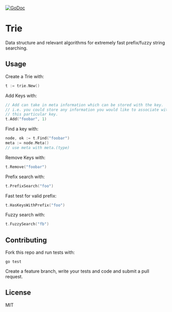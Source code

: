 [![GoDoc](https://godoc.org/github.com/derekparker/trie?status.svg)](https://godoc.org/github.com/derekparker/trie)

# Trie
Data structure and relevant algorithms for extremely fast prefix/fuzzy string searching.

## Usage

Create a Trie with:

```Go
t := trie.New()
```

Add Keys with:

```Go
// Add can take in meta information which can be stored with the key.
// i.e. you could store any information you would like to associate with
// this particular key.
t.Add("foobar", 1)
```

Find a key with:

```Go
node, ok := t.Find("foobar")
meta := node.Meta()
// use meta with meta.(type)
```

Remove Keys with:

```Go
t.Remove("foobar")
```

Prefix search with:

```Go
t.PrefixSearch("foo")
```

Fast test for valid prefix:
```Go
t.HasKeysWithPrefix("foo")
```

Fuzzy search with:

```Go
t.FuzzySearch("fb")
```

## Contributing
Fork this repo and run tests with:

	go test

Create a feature branch, write your tests and code and submit a pull request.

## License
MIT
